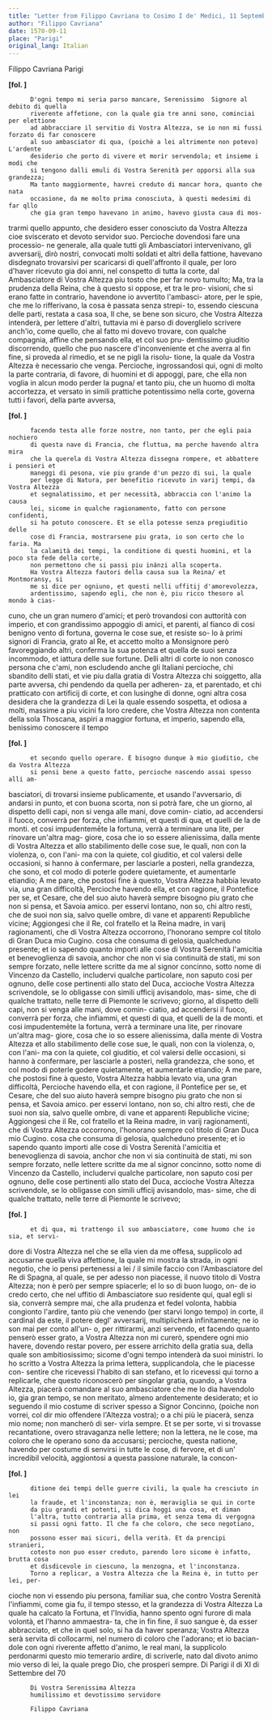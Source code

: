 ```yaml
---
title: "Letter from Filippo Cavriana to Cosimo I de' Medici, 11 September 1570"
author: "Filippo Cavriana"
date: 1570-09-11
place: "Parigi"
original_lang: Italian
---
```


Filippo Cavriana
Parigi



    
      
        
**[fol. ]**


        
          D'ogni tempo mi seria parso mancare, Serenissimo  Signore al debito di quella
          riverente affetione, con la quale gia tre anni sono, cominciai per elettione
          ad abbracciare il servitio di Vostra Altezza, se io non mi fussi forzato di far conoscere
          al suo ambasciator di qua, (poichè a lei altrimente non potevo) L'ardente
          desiderio che porto di vivere et morir servendola; et insieme i modi che
          si tengono dalli emuli di Vostra Serenità per opporsi alla sua grandezza;
          Ma tanto maggiormente, havrei creduto di mancar hora, quanto che nata
          occasione, da me molto prima conosciuta, à questi medesimi di far qllo
          che gia gran tempo havevano in animo, havevo giusta caua di mos-
trarmi quello appunto, che desidero esser conosciuto da Vostra Altezza cioe sviscerato
          et devoto servidor suo. Percioche dovendosi fare una processio-
ne generale, alla quale tutti gli Ambasciatori intervenivano, gli
          avversarij, dirò nostri, convocati molti soldati et altri della fattione,
          havevano disdegnato trovarsivi per scaricarsi di quell'affronto il
          quale, per loro d'haver ricevuto gia doi anni, nel conspetto di tutta
          la corte, dal Ambasciatore di Vostra Altezza piu tosto che per far novo tumulto;
          Ma, tra la prudenza della Reina, che à questo si oppose, et tra le pro-
visioni, che si erano fatte in contrario, havendone io avvertito l'ambasci-
atore, per le spie, che me lo rifferivano, la cosa è passata senza strepi-
to, essendo ciescuna delle parti, restata a casa soa, Il che, se bene
          son sicuro, che Vostra Altezza intenderà, per lettere d'altri, tuttavia mi è parso
          di doverglielo scrivere anch'io, come quello, che al fatto mi dovevo
          trovare, con qualche compagnia, affine che pensando ella, et col suo pru-
dentissimo giuditio discorrendo, quello che puo nascere d'inconveniente
          et che averra al fin fine, si proveda al rimedio, et se ne pigli la risolu-
tione, la quale da Vostra Altezza è necessario che venga. Percioche, ingrossandosi
          qui, ogni di molto la parte contraria, di favore, di huomini et di appoggi,
          pare, che ella non voglia in alcun modo perder la pugna/ et tanto
          piu, che un huomo di molta accortezza, et versato in simili prattiche
          potentissimo nella corte, governa tutti i favori, della parte avversa,
        


        
**[fol. ]**


        
          facendo testa alle forze nostre, non tanto, per che egli paia nochiero
          di questa nave di Francia, che fluttua, ma perche havendo altra mira
          che la querela di Vostra Altezza dissegna rompere, et abbattere i pensieri et
          maneggi di pesona, vie piu grande d'un pezzo di sui, la quale
          per legge di Natura, per benefitio ricevuto in varij tempi, da Vostra Altezza
          et segnalatissimo, et per necessità, abbraccia con l'animo la causa
          lei, sicome in qualche ragionamento, fatto con persone confidenti,
          si ha potuto conoscere. Et se ella potesse senza pregiuditio delle
          cose di Francia, mostrarsene piu grata, io son certo che lo faria. Ma
          la calamità dei tempi, la conditione di questi huomini, et la poco sta fede della corte,
          non permettono che si passi piu inánzi alla scoperta.
          Ha Vostra Altezza fautori della causa sua la Reina/ et Montmoransy, si
          me si dice per ogniuno, et questi nelli uffitij d'amorevolezza,
          ardentissimo, sapendo egli, che non è, piu ricco thesoro al mondo à cias-
cuno, che un gran numero d'amici; et però trovandosi con auttorità
          con imperio, et con grandissimo appoggio di amici, et parenti, al fianco
          di cosi benigno vento di fortuna, governa le cose sue, et resiste so-
lo à primi signori di Francia, grato al Re, et accetto molto a Monsignore
          però favoreggiando altri, conferma la sua potenza et quella de suoi
          senza incommodo, et iattura delle sue fortune. Delli altri di corte
          io non conosco persona che c'ami, non escludendo anche gli Italiani
          percioche, chi sbandito delli stati, et vie piu dalla gratia di Vostra Altezza
          chi soiggetto, alla parte avversa, chi pendendo da quella per adheren-
za, et parentado, et chi pratticato con artificij di corte, et con
          lusinghe di donne, ogni altra cosa desidera che la grandezza di Lei
          la quale essendo sospetta, et odiosa a molti, massime a piu vicini
          fa loro credere, che Vostra Altezza non contenta della sola Thoscana, aspiri
          a maggior fortuna, et imperio, sapendo ella, benissimo conoscere il tempo
        


        
**[fol. ]**


        
          et secondo quello operare. È bisogno dunque à mio giuditio, che da Vostra Altezza
          si pensi bene a questo fatto, percioche nascendo assai spesso alli am-
basciatori, di trovarsi insieme publicamente, et usando l'avversario,
          di andarsi in punto, et con buona scorta, non si potrà fare, che un
          giorno, al dispetto delli capi, non si venga alle mani, dove comin-
ciatio, ad accendersi il fuoco, converrà per forza, che infiammi, et
          questi di qua, et quelli de la de monti. et cosi impudentemēte
          la fortuna, verrà a terminare una lite, per rinovare un'altra mag-
giore, cosa che io so essere alienissima, dalla mente di Vostra Altezza et allo
          stabilimento delle cose sue, le quali, non con la violenza, o, con l'ani-
ma con la quiete, col giuditio, et col valersi delle occasioni, si
          hanno à confermare, per lasciarle a posteri, nella grandezza,
          che sono, et col modo di poterle godere quietamente, et aumentarle
          etiandio; A me pare, che postosi fine à questo, Vostra Altezza habbia levato
          via, una gran difficoltà, Percioche havendo ella, et con ragione, il
          Pontefice per se, et Cesare, che del suo aiuto haverà sempre bisogno
          piu grato che non si pensa, et Savoia amico. per esservi lontano,
          non so, chi altro resti, che de suoi non sia, salvo quelle ombre,
          di vane et apparenti Republiche vicine; Aggiongesi che il Re,
          col fratello et la Reina madre, in varij ragionamenti, che di Vostra Altezza
          occorrono, l'honorano sempre col titolo di Gran Duca mio Cugino.
          cosa che consuma di gelosia, qualcheduno presente; et io sapendo
          quanto importi alle cose di Vostra Serenità l'amicitia et benevoglienza di
          savoia, anchor che non vi sia continuità de stati, mi son sempre
          forzato, nelle lettere scritte da me al signor concinno, sotto nome di
          Vincenzo da Castello, includervi qualche particolare, non saputo cosi
          per ognuno, delle cose pertinenti allo stato del Duca, accioche
          Vostra Altezza scrivendole, se lo obligasse con simili ufficij avisandolo, mas-
sime, che di qualche trattato, nelle terre di Piemonte le scrivevo;
          giorno, al dispetto delli capi, non si venga alle mani, dove comin-
ciatio, ad accendersi il fuoco, converrà per forza, che infiammi, et
          questi di qua, et quelli de la de monti. et cosi impudentemēte
          la fortuna, verrà a terminare una lite, per rinovare un'altra mag-
giore, cosa che io so essere alienissima, dalla mente di Vostra Altezza et allo
          stabilimento delle cose sue, le quali, non con la violenza, o, con l'ani-
ma con la quiete, col giuditio, et col valersi delle occasioni, si
          hanno à confermare, per lasciarle a posteri, nella grandezza,
          che sono, et col modo di poterle godere quietamente, et aumentarle
          etiandio; A me pare, che postosi fine à questo, Vostra Altezza habbia levato
          via, una gran difficoltà, Percioche havendo ella, et con ragione, il
          Pontefice per se, et Cesare, che del suo aiuto haverà sempre bisogno
          piu grato che non si pensa, et Savoia amico. per esservi lontano,
          non so, chi altro resti, che de suoi non sia, salvo quelle ombre,
          di vane et apparenti Republiche vicine; Aggiongesi che il Re,
          col fratello et la Reina madre, in varij ragionamenti, che di Vostra Altezza
          occorrono, l'honorano sempre col titolo di Gran Duca mio Cugino.
          cosa che consuma di gelosia, qualcheduno presente; et io sapendo
          quanto importi alle cose di Vostra Serenità l'amicitia et benevoglienza di
          savoia, anchor che non vi sia continuità de stati, mi son sempre
          forzato, nelle lettere scritte da me al signor concinno, sotto nome di
          Vincenzo da Castello, includervi qualche particolare, non saputo cosi
          per ognuno, delle cose pertinenti allo stato del Duca, accioche
          Vostra Altezza scrivendole, se lo obligasse con simili ufficij avisandolo, mas-
sime, che di qualche trattato, nelle terre di Piemonte le scrivevo;
        


        
**[fol. ]**


        
          et di qua, mi trattengo il suo ambasciatore, come huomo che io sia, et servi-
dore di Vostra Altezza nel che se ella vien da me offesa, supplicolo ad accusarne quella
          viva affettione, la quale mi mostra la strada, in ogni negotio, che
          io pensi pertenessi a lei / il simile faccio con l'Ambasciatore del Re
          di Spagna, al quale, se per adesso non piacesse, il nuovo titolo di
          Vostra Altezza; non è però per sempre spiacerle; el lo so di buon luogo, on-
de io credo certo, che nel uffitio di Ambasciatore suo residente
          qui, qual egli si sia, converrà sempre mai, che alla prudenza
          et fedel volonta, habbia congionto l'ardire, tanto più che venendo
          (per starvi longo tempo) in corte, il cardinal da este, il potere degl'
          avversarij, multiplicherà infinitamente; ne io son mai per conto all'un-
o, per rittirarmi, anzi servendo, et facendo quanto penserò esser
          grato, a Vostra Altezza non mi curerò, spendere ogni mio havere, dovendo
          restar povero, per essere arrichito della gratia sua, della quale
          son ambitiosissimo; sicome d'ogni tempo intenderà da suoi ministri.
          Io ho scritto a Vostra Altezza la prima lettera, supplicandola, che le piacesse con-
sentire che ricevessi l'habito di san stefano, et lo ricevessi qui
          torno a replicarle, che questo riconoscerò per singolar gratia,
          quando, a Vostra Altezza, piacerà comandare al suo ambasciatore che me lo dia
          havendolo io, gia gran tempo, se non meritato, almeno ardentemente
          desiderato; et io seguendo il mio costume di scriver spesso a Signor
          Concinno, (poiche non vorrei, col dir mio offendere l'Altezza
          vostra); o a chi più le piacerà, senza mio nome; non mancherò di ser-
virla sempre. Et se per sorte, vi si trovasse recantatione, overo
          stravaganza nelle lettere; non la lettera, ne le cose, ma coloro che le
          operano sono da accusarsi; percioche, questa natione, havendo
          per costume di senvirsi in tutte le cose, di fervore, et di un'
          incredibil velocità, aggiontosi a questa passione naturale, la concon-
        


        
**[fol. ]**


        
          ditione dei tempi delle guerre civili, la quale ha cresciuto in lei
          la fraude, et l'inconstanza; non è, meraviglia se qui in corte
          da piu grandi et potenti, si dica hoggi una cosa, et diman
          l'altra, tutto contraria alla prima, et senza tema di vergogna
          si passi ogni fatto. Il che fa che coloro, che seco negotiano, non
          possono esser mai sicuri, della verità. Et da prencipi stranieri,
          cotesto non puo esser creduto, parendo loro sicome è infatto, brutta cosa
          et disdicevole in ciescuno, la menzogna, et l'inconstanza.
          Torno a replicar, a Vostra Altezza che la Reina è, in tutto per lei, per-
cioche non vi essendo piu persona, familiar sua, che contro Vostra
          Serenità l'infiammi, come gia fu, il tempo stesso, et la grandezza
          di Vostra Altezza La quale ha calcato la Fortuna, et l'Invidia,
          hanno spento ogni furore di mala volontà, et l'hanno ammaestra-
ta, che in fin fine, il suo sangue è, da esser abbracciato, et
          che in quel solo, si ha da haver speranza; Vostra Altezza serà servita
          di collocarmi, nel numero di coloro che l'adorano; et io bacian-
dole con ogni riverente affetto d'animo, le real mani, la supplicolo
          perdonarmi questo mio temerario ardire, di scriverle, nato dal divoto
          animo mio verso di lei, la quale prego Dio, che prosperi sempre.
          Di Parigi il di XI di Settembre del 70
        


        
          Di Vostra Serenissima Altezza
          humilissimo et devotissimo servidore
          
          Filippo Cavriana
        


      
    
  